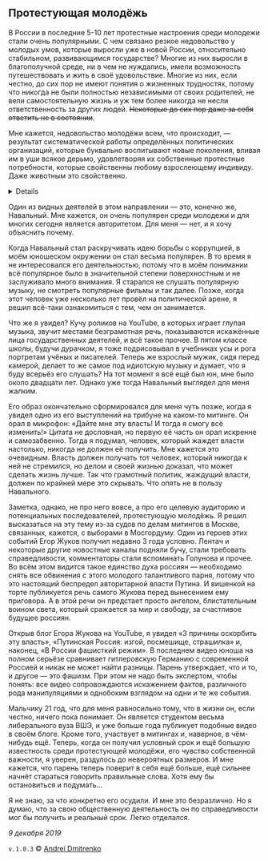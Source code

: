 ## Протестующая молодёжь

В России в последние 5-10 лет протестные настроения среди молодежи стали очень популярными. С чем связано резкое недовольство у молодых умов, которые выросли уже в новой России, относительно стабильном, развивающимся государстве? Многие из них выросли в благополучной среде, ни в чем не нуждались, имели возможность путешествовать и жить в своё удовольствие. Многие из них, если честно, до сих пор не имеют понятия о жизненных трудностях, потому что никогда не были полностью независимыми от своих родителей, не вели самостоятельную жизнь и уж тем более никогда не несли ответственность за других людей. ~~Некоторые до сих пор даже за себя ответить не в состоянии~~.

Мне кажется, недовольство молодёжи всем, что происходит, &mdash; результат систематической работы определённых политических организаций, которые буквально воспитывают новые поколения, вливая им в уши всякое дерьмо, удовлетворяя их собственные протестные потребности, которые свойственны любому взрослеющему индивиду. Даже животным это свойственно.<details> Когда моя собака породы американский пит-бультерьер была подростком, она периодически «проявляла характер»: отказывалась выполнять команды, огрызалась, пыталась укусить по поводу и без. Её любили, за ней ухаживали, с ней играли, но она, тем не менее, проявляла агрессию и пыталась утвердить свой авторитет. Это происходило несколько раз до того момента, как она повзрослела. Даже у животных есть момент в развитии, когда все предыдущие авторитеты вдруг подвергаются сомнению каким-то внутренним желанием бунта.</details>

Один из видных деятелей в этом направлении &mdash; это, конечно же, Навальный. Мне кажется, он очень популярен среди молодежи и для многих сегодня является авторитетом. Для меня &mdash; нет, и я хочу объяснить почему.

Когда Навальный стал раскручивать идею борьбы с коррупцией, в моём юношеском окружении он стал весьма популярен. В то время я не интересовался его деятельностью, потому что в моём понимании всё популярное было в значительной степени поверхностным и не заслуживало много внимания. Я старался не слушать популярную музыку, не смотреть популярные фильмы и так далее. Позже, когда этот человек уже несколько лет провёл на политической арене, я решил всё-таки ознакомиться с тем, чем он занимается.

Что же я увидел? Кучу роликов на YouTube, в которых играет глупая музыка, звучит местами безграмотная речь, показываются искажённые лица государственных деятелей, и всё такое прочее. В пятом классе школы, будучи дурачком, я тоже подрисовывал в учебниках усы и рога портретам учёных и писателей. Теперь же взрослый мужик, сидя перед камерой, делает то же самое под идиотскую музыку и думает, что я буду всерьёз его слушать? На тот момент я всё ещё был юн, мне было около двадцати лет. Однако уже тогда Навальный выглядел для меня жалким.

Его образ окончательно сформировался для меня чуть позже, когда я увидел одно из его выступлений на трибуне на каком-то митинге. Он орал в микрофон: &laquo;Дайте мне эту власть! И тогда я смогу всё изменить!&raquo; Цитата не дословная, но первую её часть он орал искренне и самозабвенно. Тогда я подумал, человек, который жаждет власти настолько, никогда не должен её получить. Мне кажется это очевидным. Власть должен получать тот человек, который никогда к ней не стремился, но делом и своей жизнью доказал, что может сделать жизнь лучше. Так что грамотный политик, жаждущий власти, должен по крайней мере это скрывать. Что опять не в пользу Навального.

Заметка, однако, не про него вовсе, а про его целевую аудиторию и потенциальных последователей, протестующую молодёжь. Я решил высказаться на эту тему из-за судов по делам митингов в Москве, связанных, кажется, с выборами в Мосгордуму. Один из героев этих событий Егор Жуков получил недавно 3 года условно. Лентач и некоторые другие новостные каналы подняли бучу, стали требовать справедливости, комментаторы стали вспоминать Голунова и прочее. Во всём этом видится такое единство духа россиян &mdash; необходимо снять все обвинения с этого молодого талантливого парня, потому что это настоящий беспредел авторитарной власти Путина. И вишенкой на торте публикуется речь самого Жукова перед вынесением ему приговора. А в этой речи он предстает просто ангелом, блистательным воином света, который сражается за мир и свободу, за счастливое будущее россиян.

Открыв блог Егора Жукова на YouTube, я увидел &laquo;3 причины оскорбить эту власть&raquo;, &laquo;Путинская Россия: изгой, посмешище, страшилка&raquo; и, наконец, &laquo;В России фашисткий режим&raquo;. В последнем видео юноша на полном серьёзе сравнивает гитлеровскую Германию с современной Россией и никак не может найти разницы. Парень утверждает, что и то, и другое &mdash; это фашизм. При этом не надо быть экспертом, чтобы понять: все видео сопровождаются искажением фактов, различного рода манипуляциями и однобоким взглядом на одни и те же события.

Мальчику 21 год, что для меня равносильно тому, что в жизни он, если честно, ничего пока понимает. Он является студентом весьма либерального вуза ВШЭ, и уже больше года публикует подобные видео в своём блоге. Кроме того, участвует в митингах и, наверное, в чём-нибудь ещё. Теперь, когда он получил условный срок и ещё большую известность среди протестующей молодёжи, его чувство собственной важности, я уверен, раздулось до невероятных размеров. И мне кажется, что парень теперь поверит в себя ещё больше, ещё сильнее начнёт стараться говорить правильные слова. Хотя ему бы остановиться и подумать...

Я не знаю, за что конкретно его осудили. И мне это безразлично. Но я думаю, что за свою общественную деятельность он по справедливости мог бы получить и реальный срок. Легко отделался.

_9 декабря 2019_

`v.1.0.3` &copy; [Andrei Dmitrenko](https://admitrenko.github.io/blog)
